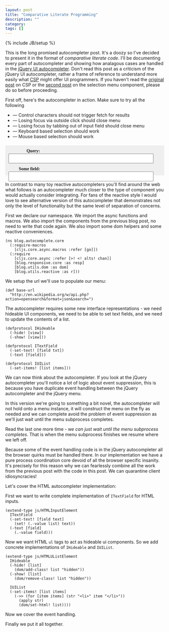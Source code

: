 ```yaml
---
layout: post
title: "Comparative Literate Programming"
description: ""
category: 
tags: []
---
```

{% include JB/setup %}

<style>
  #post ul,
  #post li {
    list-style: none;
  }
  #post li {
    list-indent: -10px;
  }

  #ac-ex0 {
    margin: 20px 0;
    height: 75px;
    background-color: #efefef;
    padding: 10px;
  }

  #ac-container {
    width: 562px;
  }

  #ac-ex0 input {
    width: 460px;
    padding: 5px;
    font-size: 15px;
    font-family: inconsolata;
    box-sizing: border-box;
    -moz-box-sizing: border-box;
    -webkit-box-sizing: border-box;
  }

  #ac-ex0 label {
    font-family: inconsolata;
    font-weight: bold;
    width: 100px;
    display: inline-block;
    text-align: right;
  }

  #ac-ex0 .section {
    margin-bottom: 10px;
  }

  #ac-ex0 ul {
    list-style: none;
    background-color: white;
    margin: 0;
    font-family: inconsolata;
    border-left: 1px solid #ccc;
    border-right: 1px solid #ccc;
    box-sizing: border-box;
    -moz-box-sizing: border-box;
    -webkit-box-sizing: border-box;
  }

  #ac-ex0 li {
    list-style: none;
    padding: 0 0 0 8px;
    margin: 0;
    border-bottom: 1px solid #ccc;
  }
</style>

This is the long promised autocompleter post. It's a doozy so I've
decided to present it in the format of *comparative literate
code*. I'll be documenting every part of autocompleter and showing how
analagous cases are handled in the
[jQuery UI autocompleter](http://github.com/jquery/jquery-ui/blob/master/ui/jquery.ui.autocomplete.js). Don't
read this post as a criticism of the jQuery UI autocompleter, rather a
frame of reference to understand more easily what
[CSP](http://en.wikipedia.org/wiki/Communicating_sequential_processe)
might offer UI programmers. If you haven't read the
[original post](http://swannodette.github.io/2013/07/12/communicating-sequential-processes/)
on CSP or the
[second post](http://swannodette.github.io/2013/07/31/extracting-processes/)
on the selection menu component, please do so before proceeding.

First off, here's the autocompleter in action. Make sure to try all
the following

* &mdash; Control characters should not trigger fetch for results
* &mdash; Losing focus via outside click should close menu
* &mdash; Losing focus by tabbing out of input field should close menu
* &mdash; Keyboard based selection should work
* &mdash; Mouse based selection should work

<div id="ac-ex0">
    <div class="ac-container">
        <div class="section">
            <label>Query:</label>
            <span>
                <input id="autocomplete" type="text"/>
                <ul id="autocomplete-menu"></ul>
            </span>
        </div>
        <div class="section">
            <label>Some field:</label>
            <input type="text" />
        </div>
    </div>
</div>

In contrast to many toy reactive autocompleters you'll find around the
web what follows is an autocompleter much closer to the type of
component you would actually consider integrating. For fans of
the reactive style I would love to see alternative version of this
autocompleter that demonstrates not only the level of functionality
but the same level of separation of concerns.

First we declare our namespace. We import the async functions and
macros. We also import the components from the previous blog post, no
need to write that code again. We also import some dom helpers and
some reactive conveniences.

```
(ns blog.autocomplete.core
  (:require-macros
    [cljs.core.async.macros :refer [go]])
  (:require
    [cljs.core.async :refer [>! <! alts! chan]]
    [blog.responsive.core :as resp]
    [blog.utils.dom :as dom]
    [blog.utils.reactive :as r]))
```

We setup the url we'll use to populate our menu:

```
(def base-url
  "http://en.wikipedia.org/w/api.php?action=opensearch&format=json&search=")
```

The autocompleter requires some new interface representations - we
need hideable UI components, we need to be able to set text fields,
and we need to update the contents of a list.

```
(defprotocol IHideable
  (-hide! [view])
  (-show! [view]))

(defprotocol ITextField
  (-set-text! [field txt])
  (-text [field]))

(defprotocol IUIList
  (-set-items! [list items]))
```

We can now think about the autocompleter. If you look at the jQuery
autocompleter you'll notice a lot of logic about event suppression,
this is because you have duplicate event handling between the jQuery
autocompleter and the jQuery menu.

In this version we're going to something a bit novel, the
autocompleter will not hold onto a menu instance, it will construct
the menu on the fly as needed and we can complete avoid the problem of
event suppression as we'll just wait until the menu subprocess
completes.

Read the last one more time - *we can just wait until the menu
subprocess completes*. That is when the menu subprocess finishes we
resume where we left off.

Because some of the event handling code is in the jQuery autocompleter
all the browser quirks must be handled there. In our implementation we
have a pure process coordination core devoid of all the browser
specific insanity. It's precisely for this reason why we can
fearlessly combine all the work from the previous post with the code
in this post. We can quarantine client idiosyncracies!

Let's cover the HTML autocompleter implementation:

First we want to write complete implementation of `ITextField` for HTML inputs.

```
(extend-type js/HTMLInputElement
  ITextField
  (-set-text! [field text]
    (set! (.-value list) text))
  (-text [field]
    (.-value field)))
```

Now we want HTML `ul` tags to act as hideable ui components. So we add
concrete implementations of `IHideable` and `IUIList`.

```
(extend-type js/HTMLUListElement
  IHideable
  (-hide! [list]
    (dom/add-class! list "hidden"))
  (-show! [list]
    (dom/remove-class! list "hidden"))

  IUIList
  (-set-items! [list items]
    (->> (for [item items] (str "<li>" item "</li>"))
      (apply str)
      (dom/set-html! list))))
```

Now we cover the event handling.

Finally we put it all together.

<script type="text/javascript" src="/assets/js/ac.js"></script>
